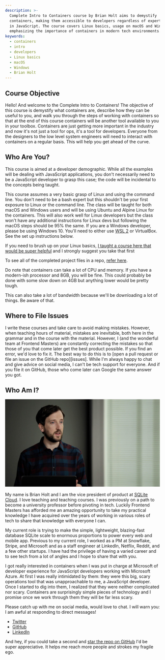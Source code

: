 ```yaml
---
description: >-
  Complete Intro to Containers course by Brian Holt aims to demystify
  containers, making them accessible to developers regardless of expertise level
  in JavaScript. The course covers Linux basics, usage on macOS and Windows,
  emphasizing the importance of containers in modern tech environments.
keywords:
  - containers
  - intro
  - developers
  - Linux basics
  - macOS
  - Windows
  - Brian Holt
---
```


## Course Objective

Hello! And welcome to the Complete Intro to Containers! The objective of this course is demystify what containers are, describe how they can be useful to you, and walk you through the steps of working with containers so that at the end of this course containers will be another tool available to you in your toolbox. Containers are just getting more important in the industry and now it's not just a tool for ops, it's a tool for developers. Everyone from the designers to the low level system engineers will need to interact with containers on a regular basis. This will help you get ahead of the curve.

## Who Are You?

This course is aimed at a developer demographic. While all the examples will be dealing with JavaScript applications, you don't necessarily need to be a JavaScript developer to grasp this case; the code will be incidental to the concepts being taught.

This course assumes a very basic grasp of Linux and using the command line. You don't need to be a bash expert but this shouldn't be your first exposure to Linux or the command line. The class will be taught for both macOS and Windows users and will be using Ubuntu and Alpine Linux for the containers. This will also work well for Linux developers but the class won't have any additional instructions for Linux devs but following the macOS steps should be 95% the same. If you are a Windows developer, please be using Windows 10. You'll need to either use [WSL 2][wsl2] or VirtualBox. See the set up instructions below.

If you need to brush up on your Linux basics, [I taught a course here that would be super helpful][linux] and I strongly suggest you take that first

To see all of the completed project files in a repo, [refer here][project-files].

Do note that containers can take a lot of CPU and memory. If you have a modern-ish processor and 8GB, you will be fine. This could probably be done with some slow down on 4GB but anything lower would be pretty tough.

This can also take a lot of bandwidth because we'll be downloading a lot of things. Be aware of that.

## Where to File Issues

I write these courses and take care to avoid making mistakes. However, when teaching hours of material, mistakes are inevitable, both here in the grammar and in the course with the material. However, I (and the wonderful team at Frontend Masters) are constantly correcting the mistakes so that those of you that come later get the best product possible. If you find an error, we'd love to fix it. The best way to do this is to [open a pull request or file an issue on the GitHub repo][issues]. While I'm always happy to chat and give advice on social media, I can't be tech support for everyone. And if you file it on GitHub, those who come later can Google the same answer you got.

## Who Am I?

![Brian teaching a course](/images/social-share-cover.jpg)

My name is Brian Holt and I am the vice president of product at [SQLite Cloud][sqlitecloud]. I love teaching and teaching courses. I was previously on a path to become a university professor before pivoting in tech. Luckily Frontend Masters has afforded me an amazing opportunity to take my practical knowledge I have acquired over the years of working in various roles of tech to share that knowledge with everyone I can.

My current role is trying to make the simple, lightweight, blazing-fast database SQLite scale to enormous proportions to power every web and mobile app. Previous to my current role, I worked as a PM at Snowflake, Stripe, and Microsoft and as a staff engineer at LinkedIn, Netflix, Reddit, and a few other startups. I have had the privilege of having a varied career and to see tech from a lot of angles and I hope to share that with you.

I got really interested in containers when I was put in charge at Microsoft of developer experience for JavaScript developers working with Microsoft Azure. At first I was really intimidated by them: they were this big, scary operations tool that was unapproachable to me, a JavaScript developer. Once I started to dig into them, I realized that they were neither complicated nor scary. Containers are surprisingly simple pieces of technology and I promise once we work through them they will be far less scary.

Please catch up with me on social media, would love to chat. I will warn you: I am awful at responding to direct messages!

- [Twitter][twitter]
- [GitHub][github]
- [LinkedIn][linkedin]

And hey, if you could take a second and [star the repo on GitHub][gh] I'd be super appreciative. It helps me reach more people and strokes my fragile ego.

[gh]: https://github.com/btholt/complete-intro-to-containers-v2
[frontend-masters]: https://frontendmasters.com/teachers/brian-holt/
[fehh]: http://frontendhappyhour.com/
[fem]: https://frontendmasters.com/
[twitter]: https://twitter.com/holtbt
[github]: https://github.com/btholt
[linkedin]: https://www.linkedin.com/in/btholt/
[course]: https://frontendmasters.com/courses/complete-intro-containers-v2/
[issue]: https://github.com/btholt/complete-intro-to-containers-v2/issues
[project-files]: https://github.com/btholt/projects-for-complete-intro-to-containers-v2
[linux]: https://frontendmasters.com/courses/linux-command-line/
[sqlitecloud]: https://sqlitecloud.io/
[wsl2]: https://learn.microsoft.com/en-us/windows/wsl/install

